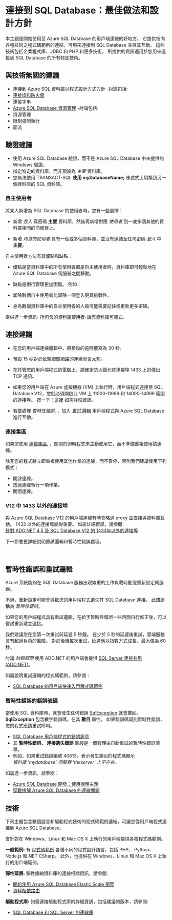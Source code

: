 <properties 
    pageTitle="連接到 SQL Database：最佳做法 | Microsoft Azure" 
    description="針對從 ADO.NET 和 PHP 之類的技術連接到 Azure SQL Database 的用戶端程式，統合收集連結和最佳做法建議的入門主題。" 
    services="sql-database" 
    documentationCenter="" 
    authors="MightyPen" 
    manager="jeffreyg" 
    editor=""/>


<tags 
    ms.service="sql-database" 
    ms.workload="data-management" 
    ms.tgt_pltfrm="na" 
    ms.devlang="na" 
    ms.topic="article" 
    ms.date="11/13/2015" 
    ms.author="genemi"/>


# 連接到 SQL Database：最佳做法和設計方針


本主題是開始使用至 Azure SQL Database 的用戶端連線的好地方。 它提供指向各種技術之程式碼範例的連結，可用來連接到 SQL Database 並與其互動。 這些技術包括企業程式庫、JDBC 和 PHP 和更多技術。 所提供的資訊適用於您用來連接到 SQL Database 的所有特定技術。


<a id="a-tech-independent-recommend" name="a-tech-independent-recommend"></a>

## 與技術無關的建議


- [連接到 Azure SQL 資料庫以程式設計方式方針](http://msdn.microsoft.com/library/azure/ee336282.aspx) -討論包括:
 - [連接埠和防火牆](sql-database-configure-firewall-settings.md)
 - 連接字串
- [Azure SQL Database 資源管理](http://msdn.microsoft.com/library/azure/dn338083.aspx) -討論包括:
 - 資源管理
 - 限制強制執行
 - 節流


<a id="b-authentication-recommend" name="b-authentication-recommend"></a>

## 驗證建議


- 使用 Azure SQL Database 驗證，而不是 Azure SQL Database 中未提供的 Windows 驗證。
- 指定特定的資料庫，而非預設為 *主要* 資料庫。
 - 您無法使用 TRANSACT-SQL **使用 myDatabaseName;** 陳述式上切換到另一個資料庫的 SQL 資料庫。


### 自主使用者


將某人新增為 SQL Database 的使用者時，您有一些選擇：

- 新增 *登入* 寫密碼 **主要** 資料庫，然後再新增對應 *使用者* 到一或多個其他的資料庫相同的伺服器上。

- 新增 *內含的使用者* 具有一個或多個資料庫，並沒有連結至任何密碼 *登入* 中 **主要**。


自主使用者方法有其優點和缺點︰

- 優點是當資料庫中的所有使用者都是自主使用者時，資料庫即可輕鬆地在 Azure SQL Database 伺服器之間移動。

- 缺點是例行管理更加困難。 例如：
 - 卸除數個自主使用者比卸除一個登入更具挑戰性。
 - 身為數個資料庫中的自主使用者的人員可能需要記住或更新更多密碼。


提供進一步資訊- [所包含的資料庫使用者-讓您資料庫可攜式](http://msdn.microsoft.com/library/ff929188.aspx)。


<a id="c-connection-recommend" name="c-connection-recommend"></a>

## 連接建議


- 在您的用戶端連線邏輯中，將預設的逾時覆寫為 30 秒。
 - 預設 15 秒對於依賴網際網路的連線而言太短。


- 在託管您的用戶端程式的電腦上，請確定防火牆允許連接埠 1433 上的傳出 TCP 通訊。


- 如果您的用戶端在 Azure 虛擬機器 (VM) 上執行時，用戶端程式連接至 SQL Database V12，您就必須開啟此 VM 上 11000-11999 和 14000-14999 範圍的連接埠。 按一下 [ [這裡](sql-database-develop-direct-route-ports-adonet-v12.md) 如需詳細資訊。


- 若要處理 *暫時性錯誤*, ，加入 [*重試* 邏輯](#TransientFaultsAndRetryLogicGm) 用戶端程式與 Azure SQL Database 進行互動。


### 連接集區


如果您使用 [連接集區](http://msdn.microsoft.com/library/8xx3tyca.aspx), ，關閉的即時程式未主動使用它，而不準備重複使用該連線。

除非您的程式將立即重複使用其他作業的連線，而不暫停，否則我們建議使用下列模式：

- 開啟連線。
- 透過連線執行一項作業。
- 關閉連線。


### V12 中 1433 以外的連接埠


與 Azure SQL Database V12 的用戶端連線有時會略過 proxy 並直接與資料庫互動。 1433 以外的連接埠變得重要。 如需詳細資訊，請參閱:<br/>
[針對 ADO.NET 4.5 及 SQL Database V12 的 1433年以外的連接埠](sql-database-develop-direct-route-ports-adonet-v12.md)


下一節會更詳細說明重試邏輯和暫時性錯誤處理。



<a name="TransientFaultsAndRetryLogicGm" id="TransientFaultsAndRetryLogicGm"></a>

&nbsp;

## 暫時性錯誤和重試邏輯


Azure 系統能夠在 SQL Database 服務出現繁重的工作負載時動態重新設定伺服器。

不過，重新設定可能會導致您的用戶端程式遺失其 SQL Database 連接。 此錯誤稱為 *暫時性錯誤*。

如果您的用戶端程式具有重試邏輯，在給予暫時性錯誤一些時間自行修正後，可以嘗試重新建立連接。

我們建議您在您第一次重試前延遲 5 秒鐘。 在少於 5 秒的延遲後重試，雲端服務會有超過負荷的風險。 對於後續每次重試，延遲應以指數方式成長，最大值為 60 秒。

討論 *封鎖期間* 使用 ADO.NET 的用戶端會提供 [SQL Server 連接共用 (ADO.NET)](http://msdn.microsoft.com/library/8xx3tyca.aspx)。


如需說明重試邏輯的程式碼範例，請參閱：
- [SQL Database 的用戶端快速入門程式碼範例](sql-database-develop-quick-start-client-code-samples.md)


### 暫時性錯誤的錯誤號碼


當使用 SQL 資料庫時，就會發生任何錯誤 [SqlException](http://msdn.microsoft.com/library/system.data.sqlclient.sqlexception.aspx) 就會擲回。  **SqlException** 包含數字錯誤碼，在其 **數目** 屬性。 如果錯誤碼識別暫時性錯誤，您的程式應該重試呼叫。


- [SQL Database 用戶端程式的錯誤訊息](sql-database-develop-error-messages.md#bkmk_connection_errors)
 - 其 **暫時性錯誤、 連接遺失錯誤** 區段是一個有理由自動重試的暫時性錯誤清單。
 - 例如，如果重試錯誤編號 40613，表示發生類似的程式碼顯示<br/>*資料庫 'mydatabase' 伺服器 'theserver' 上不存在。*


如需進一步資訊，請參閱：
- [Azure SQL Database 開發：使用說明主題](http://msdn.microsoft.com/library/azure/ee621787.aspx)
- [疑難排解 Azure SQL Database 的連線問題](http://support.microsoft.com/kb/2980233/)


<a id="e-technologies" name="e-technologies"></a>

## 技術


下列主題包含數個語言和驅動程式技術的程式碼範例連結，可讓您從用戶端程式連接到 Azure SQL Database。


會針對在 Windows、Linux 和 Mac OS X 上執行的用戶端提供各種程式碼範例。


**一般範例:** 有 [程式碼範例](sql-database-develop-quick-start-client-code-samples.md) 各種不同的程式設計語言，包括 PHP、 Python、 Node.js 和.NET CSharp。 此外，也提供在 Windows、Linux 和 Mac OS X 上執行的用戶端範例。


**彈性延展:** 彈性擴縮資料庫的連線相關資訊，請參閱:

- [開始使用 Azure SQL Database Elastic Scale 預覽](sql-database-elastic-scale-get-started.md)
- [資料相依路由](sql-database-elastic-scale-data-dependent-routing.md)


**驅動程式庫:** 如需連接驅動程式庫的詳細資訊，包括建議的版本，請參閱:

- [SQL Database 和 SQL Server 的連線庫](sql-database-libraries.md)



